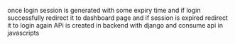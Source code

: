 once login session is generated with some expiry time and if login successfully redirect it to dashboard page and  if session is expired redirect it to login again
APi is created in backend with django and consume api in javascripts 
